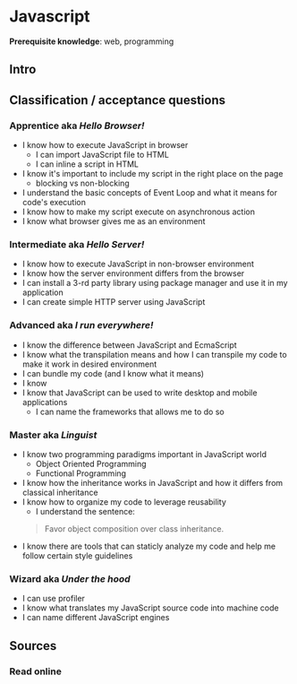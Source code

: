 # Javascript

**Prerequisite knowledge**: web, programming

## Intro


## Classification / acceptance questions

### Apprentice aka _Hello Browser!_
* I know how to execute JavaScript in browser
  * I can import JavaScript file to HTML
  * I can inline a script in HTML
* I know it's important to include my script in the right place on the page
  * blocking vs non-blocking
* I understand the basic concepts of Event Loop and what it means for code's execution 
* I know how to make my script execute on asynchronous action
* I know what browser gives me as an environment

### Intermediate aka _Hello Server!_
* I know how to execute JavaScript in non-browser environment
* I know how the server environment differs from the browser
* I can install a 3-rd party library using package manager and use it in my application
* I can create simple HTTP server using JavaScript

### Advanced aka _I run everywhere!_
* I know the difference between JavaScript and EcmaScript
* I know what the transpilation means and how I can transpile my code to make it work in desired environment
* I can bundle my code (and I know what it means)
* I know 
* I know that JavaScript can be used to write desktop and mobile applications
  * I can name the frameworks that allows me to do so

### Master aka _Linguist_
* I know two programming paradigms important in JavaScript world
  * Object Oriented Programming
  * Functional Programming
* I know how the inheritance works in JavaScript and how it differs from classical inheritance
* I know how to organize my code to leverage reusability
  * I understand the sentence:
  > Favor object composition over class inheritance.
* I know there are tools that can staticly analyze my code and help me follow certain style guidelines

### Wizard aka _Under the hood_
* I can use profiler
* I know what translates my JavaScript source code into machine code
* I can name different JavaScript engines

## Sources

### Read online 
